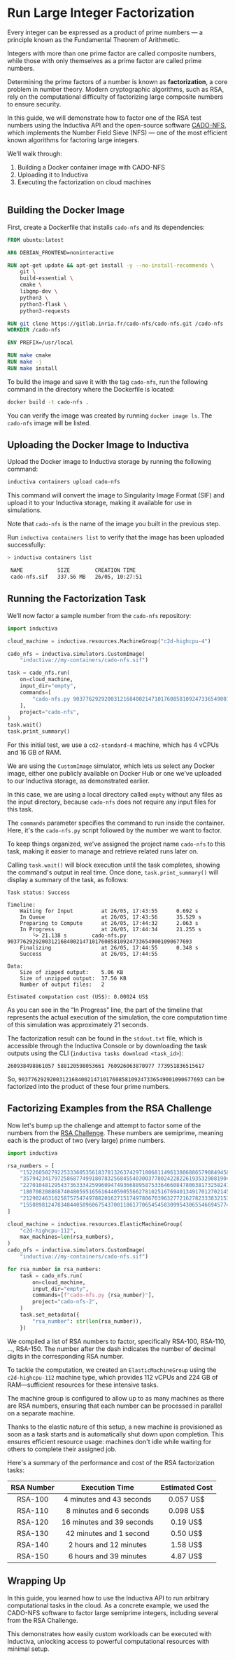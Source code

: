 # Run Large Integer Factorization
Every integer can be expressed as a product of prime numbers — a principle known as the Fundamental
Theorem of Arithmetic.

Integers with more than one prime factor are called composite numbers, while those with only themselves as
a prime factor are called prime numbers.

Determining the prime factors of a number is known as **factorization**, a core problem in number theory.
Modern cryptographic algorithms, such as RSA, rely on the computational difficulty of factorizing large
composite numbers to ensure security.

In this guide, we will demonstrate how to factor one of the RSA test numbers using the Inductiva API
and the open-source software [CADO-NFS](https://gitlab.inria.fr/cado-nfs/cado-nfs.git), which implements
the Number Field Sieve (NFS) — one of the most efficient known algorithms for factoring large integers.

We’ll walk through:
1.	Building a Docker container image with CADO-NFS
2.	Uploading it to Inductiva
3.	Executing the factorization on cloud machines

```{banner_small}
```

## Building the Docker Image
First, create a Dockerfile that installs `cado-nfs` and its dependencies:

```dockerfile
FROM ubuntu:latest

ARG DEBIAN_FRONTEND=noninteractive

RUN apt-get update && apt-get install -y --no-install-recommends \
    git \
    build-essential \
    cmake \
    libgmp-dev \
    python3 \
    python3-flask \
    python3-requests

RUN git clone https://gitlab.inria.fr/cado-nfs/cado-nfs.git /cado-nfs
WORKDIR /cado-nfs

ENV PREFIX=/usr/local

RUN make cmake
RUN make -j
RUN make install
```

To build the image and save it with the tag `cado-nfs`, run the following command in the directory
where the Dockerfile is located:

```bash
docker build -t cado-nfs .
```

You can verify the image was created by running `docker image ls`. The `cado-nfs` image will be listed.

## Uploading the Docker Image to Inductiva
Upload the Docker image to Inductiva storage by running the following command:

```bash
inductiva containers upload cado-nfs
```

This command will convert the image to Singularity Image Format (SIF) and upload it to your Inductiva storage,
making it available for use in simulations.

Note that `cado-nfs` is the name of the image you built in the previous step.

Run `inductiva containers list` to verify that the image has been uploaded successfully:

```bash
> inductiva containers list

 NAME           SIZE        CREATION TIME
 cado-nfs.sif   337.56 MB   26/05, 10:27:51

```

## Running the Factorization Task
We’ll now factor a sample number from the `cado-nfs` repository:

```python
import inductiva

cloud_machine = inductiva.resources.MachineGroup("c2d-highcpu-4")

cado_nfs = inductiva.simulators.CustomImage(
    "inductiva://my-containers/cado-nfs.sif")

task = cado_nfs.run(
    on=cloud_machine,
    input_dir="empty",
    commands=[
        "cado-nfs.py 90377629292003121684002147101760858109247336549001090677693"
    ],
    project="cado-nfs",
)
task.wait()
task.print_summary()
```

For this initial test, we use a `cd2-standard-4` machine, which has 4 vCPUs and 16 GB of RAM.

We are using the `CustomImage` simulator, which lets us select any Docker image, either one publicly available on Docker Hub or one we’ve uploaded to our Inductiva storage, as demonstrated earlier.

In this case, we are using a local directory called `empty` without any files as the input directory, because `cado-nfs` does not require any input files for this task.

The `commands` parameter specifies the command to run inside the container. Here, it's the `cado-nfs.py` script followed by the number we want to factor.

To keep things organized, we've assigned the project name `cado-nfs` to this task, making it easier to manage and retrieve related runs later on.

Calling `task.wait()` will block execution until the task completes, showing the command's output in real time. Once done, `task.print_summary()` will display a summary of the task, as follows:

```
Task status: Success

Timeline:
	Waiting for Input         at 26/05, 17:43:55      0.692 s
	In Queue                  at 26/05, 17:43:56      35.529 s
	Preparing to Compute      at 26/05, 17:44:32      2.063 s
	In Progress               at 26/05, 17:44:34      21.255 s
		└> 21.138 s        cado-nfs.py 90377629292003121684002147101760858109247336549001090677693
	Finalizing                at 26/05, 17:44:55      0.348 s
	Success                   at 26/05, 17:44:55

Data:
	Size of zipped output:    5.06 KB
	Size of unzipped output:  37.56 KB
	Number of output files:   2

Estimated computation cost (US$): 0.00024 US$
```

As you can see in the “In Progress” line, the part of the timeline that represents the actual execution of the simulation, the core computation time of this simulation was approximately 21 seconds.

The factorization result can be found in the `stdout.txt` file, which is accessible through the Inductiva Console or by downloading the task outputs using the CLI (`inductiva tasks download <task_id>`):

```
260938498861057 588120598053661 760926063870977 773951836515617
```

So, `90377629292003121684002147101760858109247336549001090677693` can be factorized into the product of these four prime numbers.


## Factorizing Examples from the RSA Challenge
Now let's bump up the challenge and attempt to factor some of the numbers from the [RSA Challenge](https://en.wikipedia.org/wiki/RSA_numbers). These numbers are semiprime, meaning each is the product of two (very large) prime numbers.

```python
import inductiva

rsa_numbers = [
    "1522605027922533360535618378132637429718068114961380688657908494580122963258952897654000350692006139",
    "35794234179725868774991807832568455403003778024228226193532908190484670252364677411513516111204504060317568667",
    "227010481295437363334259960947493668895875336466084780038173258247009162675779735389791151574049166747880487470296548479",
    "1807082088687404805951656164405905566278102516769401349170127021450056662540244048387341127590812303371781887966563182013214880557",
    "21290246318258757547497882016271517497806703963277216278233383215381949984056495911366573853021918316783107387995317230889569230873441936471",
    "155089812478348440509606754370011861770654545830995430655466945774312632703463465954363335027577729025391453996787414027003501631772186840890795964683",
]

cloud_machine = inductiva.resources.ElasticMachineGroup(
    "c2d-highcpu-112",
    max_machines=len(rsa_numbers),
)
cado_nfs = inductiva.simulators.CustomImage(
    "inductiva://my-containers/cado-nfs.sif")

for rsa_number in rsa_numbers:
    task = cado_nfs.run(
        on=cloud_machine,
        input_dir="empty",
        commands=[f"cado-nfs.py {rsa_number}"],
        project="cado-nfs-2",
    )
    task.set_metadata({
        "rsa_number": str(len(rsa_number)),
    })
```

We compiled a list of RSA numbers to factor, specifically RSA-100, RSA-110, ..., RSA-150. The number after the dash indicates the number of decimal digits in the corresponding RSA number.

To tackle the computation, we created an `ElasticMachineGroup` using the `c2d-highcpu-112` machine type, which provides 112 vCPUs and 224 GB of RAM—sufficient resources for these intensive tasks.

The machine group is configured to allow up to as many machines as there are RSA numbers, ensuring that each number can be processed in parallel on a separate machine.

Thanks to the elastic nature of this setup, a new machine is provisioned as soon as a task starts and is automatically shut down upon completion. This ensures efficient resource usage: machines don't idle while waiting for others to complete their assigned job.

Here's a summary of the performance and cost of the RSA factorization tasks:

|   RSA Number  |     Execution Time     |   Estimated Cost   |
|:-------------:|:----------------------:|:--------:|
|  RSA-100  |  4 minutes and 43 seconds | 0.057 US$ |
|  RSA-110 | 8 minutes and 6 seconds | 0.098 US$ |
|  RSA-120 | 16 minutes and 39 seconds   | 0.19 US$ |
|  RSA-130 |   42 minutes and 1 second  | 0.50 US$ |
|  RSA-140 |  2 hours and 12 minutes    | 1.58 US$ |
|  RSA-150 |    6 hours and 39 minutes  | 4.87 US$ |

## Wrapping Up
In this guide, you learned how to use the Inductiva API to run arbitrary computational tasks in the cloud. As a concrete example, we used the CADO-NFS software to factor large semiprime integers, including several from the RSA Challenge.

This demonstrates how easily custom workloads can be executed with Inductiva, unlocking access to powerful computational resources with minimal setup.

```{banner_small}
```




